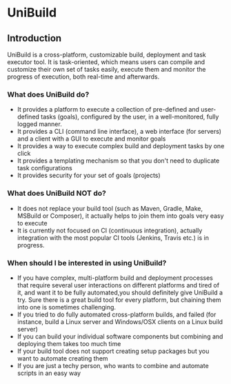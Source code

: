 # UniBuild

## Introduction

UniBuild is a cross-platform, customizable build, deployment and task executor tool. It is task-oriented, which means users can compile and customize their own set of tasks easily, execute them and monitor the progress of execution, both real-time and afterwards.

### What does UniBuild do?

* It provides a platform to execute a collection of pre-defined and user-defined tasks (goals), configured by the user, in a well-monitored, fully logged manner.
* It provides a CLI (command line interface), a web interface (for servers) and a client with a GUI to execute and monitor goals
* It provides a way to execute complex build and deployment tasks by one click
* It provides a templating mechanism so that you don't need to duplicate task configurations
* It provides security for your set of goals (projects)

### What does UniBuild NOT do?

* It does not replace your build tool (such as Maven, Gradle, Make, MSBuild or Composer), it actually helps to join them into goals very easy to execute
* It is currently not focused on CI (continuous integration), actually integration with the most popular CI tools (Jenkins, Travis etc.) is in progress.

### When should I be interested in using UniBuild?

* If you have complex, multi-platform build and deployment processes that require several user interactions on different platforms and tired of it, and want it to be fully automated,you should definitely give UniBuild a try. 
Sure there is a great build tool for every platform, but chaining them into one is sometimes challenging. 
* If you tried to do fully automated cross-platform builds, and failed (for instance, build a Linux server and Windows/OSX clients on a Linux build server)
* If you can build your individual software components but combining and deploying them takes too much time
* If your build tool does not support creating setup packages but you want to automate creating them
* If you are just a techy person, who wants to combine and automate scripts in an easy way




